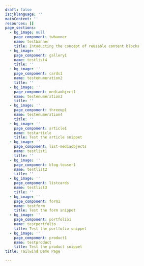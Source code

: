 ```yaml
---
draft: false
iscjklanguage: ''
mainContent: ''
resources: []
page_sections:
  - bg_image: null
    page_component: twbanner
    name: testbanner
    title: Intoducting the concept of reusable content blocks
  - bg_image: ''
    page_component: gallery1
    name: testlist4
    title: ''
  - bg_image: ''
    page_component: cards1
    name: testenumeration2
    title: ''
  - bg_image: ''
    page_component: mediaobject1
    name: testenumeration3
    title: ''
  - bg_image: ''
    page_component: threeup1
    name: testenumeration4
    title: ''
  - bg_image: ''
    page_component: article1
    name: testarticle
    title: Test the article snippet
  - bg_image: ''
    page_component: list-mediaobjects
    name: testlist1
    title: ''
  - bg_image: ''
    page_component: blog-teaser1
    name: testlist2
    title: ''
  - bg_image: ''
    page_component: listcards
    name: testlist3
    title: ''
  - bg_image: ''
    page_component: form1
    name: testform
    title: Test the form snippet
  - bg_image: ''
    page_component: portfolio1
    name: testportfolio
    title: Test the portfolio snippet
  - bg_image: ''
    page_component: product1
    name: testproduct
    title: Test the product snippet
title: Tailwind Demo Page

---
```

